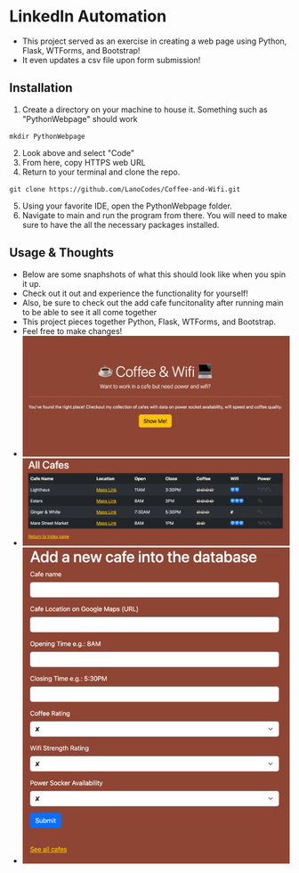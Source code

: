 # LinkedIn Automation
- This project served as an exercise in creating a web page using Python, Flask, WTForms, and Bootstrap!
- It even updates a csv file upon form submission!


## Installation
1. Create a directory on your machine to house it. Something such as "PythonWebpage" should work
```commandline
mkdir PythonWebpage 
```
2. Look above and select "Code"
3. From here, copy HTTPS web URL
4. Return to your terminal and clone the repo.
```commandline
git clone https://github.com/LanoCodes/Coffee-and-Wifi.git
```
5. Using your favorite IDE, open the PythonWebpage folder.
6. Navigate to main and run the program from there. You will need to make sure to have the all the necessary packages installed.

## Usage & Thoughts
- Below are some snaphshots of what this should look like when you spin it up.
- Check out it out and experience the functionality for yourself!
- Also, be sure to check out the add cafe funcitonality after running main to be able to see it all come together
- This project pieces together Python, Flask, WTForms, and Bootstrap.
- Feel free to make changes!
- ![img.png](img.png)
- ![img_1.png](img_1.png)
- ![img_2.png](img_2.png)